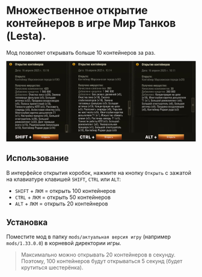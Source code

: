 # Множественное открытие контейнеров в игре Мир Танков (Lesta). 

Мод позволяет открывать больше 10 контейнеров за раз.

![img](./.github/assets/lootbox.png)

## Использование 

В интерфейсе открытия коробок, нажмите на кнопку `Открыть` с зажатой на клавиатуре клавишей `SHIFT`, `CTRL` или `ALT`:
- `SHIFT` + `ЛКМ` = открыть 100 контейнеров   
- `CTRL` + `ЛКМ` = открыть 50 контейнеров  
- `ALT` + `ЛКМ` = открыть 20 контейнеров  

## Установка
Поместите мод в папку `mods/актуальная версия игру` (например `mods/1.33.0.0`) в корневой директории игры.


> Максимально можно открывать 20 контейнеров в секунду. Поэтому, 100 контейнеров будут открываться 5 секунд (будет крутиться шестерёнка).
